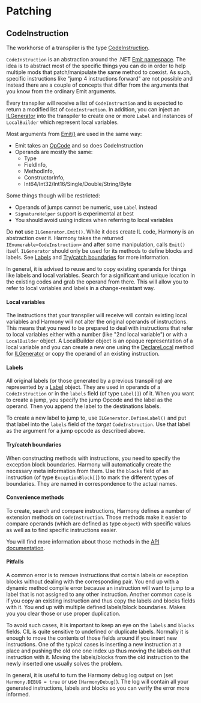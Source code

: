 # Patching

## CodeInstruction

The workhorse of a transpiler is the type [CodeInstruction](../api/HarmonyLib.CodeInstruction.yml).

`CodeInstruction` is an abstraction around the .NET [Emit namespace](https://docs.microsoft.com/en-us/dotnet/api/system.reflection.emit). The idea is to abstract most of the specific things you can do in order to help multiple mods that patch/manipulate the same method to coexist. As such, specific instructions like "jump 4 instructions forward" are not possible and instead there are a couple of concepts that differ from the arguments that you know from the ordinary Emit arguments.

Every transpiler will receive a list of `CodeInstruction` and is expected to return a modified list of `CodeInstruction`. In addition, you can inject an [ILGenerator](https://docs.microsoft.com/en-us/dotnet/api/system.reflection.emit.ilgenerator) into the transpiler to create one or more `Label` and instances of `LocalBuilder` which represent local variables.

Most arguments from [Emit()](https://docs.microsoft.com/en-us/dotnet/api/system.reflection.emit.ilgenerator.emit) are used in the same way:

- Emit takes an [OpCode](https://docs.microsoft.com/en-us/dotnet/api/system.reflection.emit.opcode) and so does CodeInstruction
- Operands are mostly the same:
  -  Type
  -  FieldInfo,
  -  MethodInfo, 
  -  ConstructorInfo, 
  -  Int64/Int32/Int16/Single/Double/String/Byte

Some things though will be restricted:

- Operands of jumps cannot be numeric, use `Label` instead
- `SignatureHelper` support is experimental at best
- You should avoid using indices when referring to local variables

Do **not** use `ILGenerator.Emit()`. While it does create IL code, Harmony is an abstraction over it. Harmony takes the returned `IEnumerable<CodeInstruction>` and after some manipulation, calls `Emit()` itself. `ILGenerator` should only be used for its methods to define blocks and labels. See [Labels](#labels) and [Try/catch boundaries](#trycatch-boundaries) for more information.

In general, it is advised to reuse and to copy existing operands for things like labels and local variables. Search for a significant and unique location in the existing codes and grab the operand from there. This will allow you to refer to local variables and labels in a change-resistant way.

#### Local variables

The instructions that your transpiler will receive will contain existing local variables and Harmony will not alter the original operands of instructions. This means that you need to be prepared to deal with instructions that refer to local variables either with a number (like "2nd local variable") or with a `LocalBuilder` object. A LocalBuilder object is an opaque representation of a local variable and you can create a new one using the [DeclareLocal](https://docs.microsoft.com/en-us/dotnet/api/system.reflection.emit.ilgenerator.declarelocal) method for [ILGenerator](https://docs.microsoft.com/en-us/dotnet/api/system.reflection.emit.ilgenerator) or copy the operand of an existing instruction.

#### Labels

All original labels (or those generated by a previous transpiling) are represented by a [Label](https://docs.microsoft.com/en-us/dotnet/api/system.reflection.emit.ilgenerator.definelabel) object. They are used in operands of a `CodeInstruction` or in the `labels` field (of type `Label[]`) of it. When you want to create a jump, you specify the jump Opcode and the label as the operand. Then you append the label to the destinations labels.

To create a new label to jump to, use `ILGenerator.DefineLabel()` and put that label into the `labels` field of the *target* `CodeInstruction`. Use that label as the argument for a jump opcode as described above.

#### Try/catch boundaries

When constructing methods with instructions, you need to specify the exception block boundaries. Harmony will automatically create the necessary meta information from them. Use the `blocks` field of an instruction (of type `ExceptionBlock[]`) to mark the different types of boundaries. They are named in correspondence to the actual names.

#### Convenience methods

To create, search and compare instructions, Harmony defines a number of extension methods on `CodeInstruction`. Those methods make it easier to compare operands (which are defined as type `object`) with specific values as well as to find specific instructions easier.

You will find more information about those methods in the [API documentation](../api/HarmonyLib.CodeInstructionExtensions.yml).

#### Pitfalls

A common error is to remove instructions that contain labels or exception blocks without dealing with the corresponding pair. You end up with a dynamic method compile error because an instruction will want to jump to a label that is not assigned to any other instruction. Another common case is if you copy an existing instruction and thus copy the labels and blocks fields with it. You end up with multiple defined labels/block boundaries. Makes you you clear those or use proper duplication.

To avoid such cases, it is important to keep an eye on the `labels` and `blocks` fields. CIL is quite sensitive to undefined or duplicate labels. Normally it is enough to move the contents of those fields around if you insert new instructions. One of the typical cases is inserting a new instruction at a place and pushing the old one one index up thus moving the labels on that instruction with it. Moving the labels/blocks from the old instruction to the newly inserted one usually solves the problem.

In general, it is useful to turn the Harmony debug log output on (set `Harmony.DEBUG = true` or use `[HarmonyDebug]`). The log will contain all your generated instructions, labels and blocks so you can verify the error more informed.
